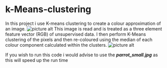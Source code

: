 # k-Means-clustering

In this project i use K-means clustering to create a colour approximation of an image.
![picture alt](https://github.com/s4nskr/k-means-clustering/blob/main/parrot.jpeg "Original image")
This image is read and is treated as a three element feature vector (RGB) of unsupervised data. I then perform K-Means clustering of the pixels and then re-coloured using the median of each colour component calculated within the clusters.
![picture alt](https://github.com/s4nskr/k-means-clustering/blob/main/clustered_out.png "Image after K-Means Clutstering")

If you wish to run this code i would advise to use the ***parrot_small.jpg*** as this will speed up the run time
